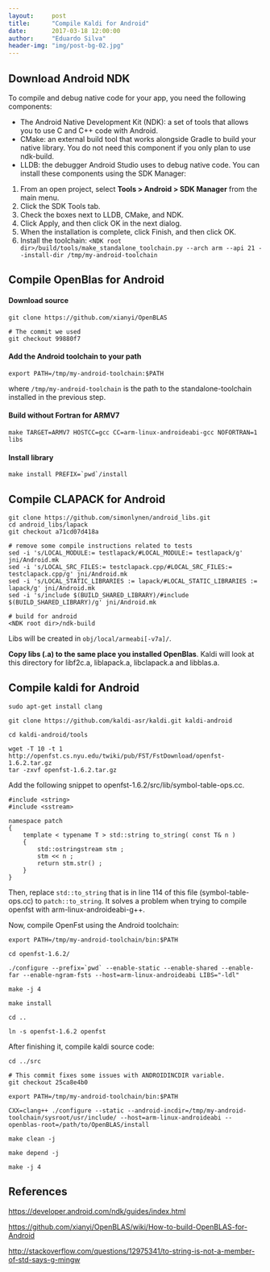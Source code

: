 ```yaml
---
layout:     post
title:      "Compile Kaldi for Android"
date:       2017-03-18 12:00:00
author:     "Eduardo Silva"
header-img: "img/post-bg-02.jpg"
---
```


## Download Android NDK

To compile and debug native code for your app, you need the following components:

* The Android Native Development Kit (NDK): a set of tools that allows you to use C and C++ code with Android.
* CMake: an external build tool that works alongside Gradle to build your native library. You do not need this component if you only plan to use ndk-build.
* LLDB: the debugger Android Studio uses to debug native code.
You can install these components using the SDK Manager:

1. From an open project, select **Tools > Android > SDK Manager** from the main menu.
2. Click the SDK Tools tab.
3. Check the boxes next to LLDB, CMake, and NDK.
4. Click Apply, and then click OK in the next dialog.
5. When the installation is complete, click Finish, and then click OK.
6. Install the toolchain: `<NDK root dir>/build/tools/make_standalone_toolchain.py --arch arm --api 21 --install-dir /tmp/my-android-toolchain`


## Compile OpenBlas for Android

#### Download source
```
git clone https://github.com/xianyi/OpenBLAS

# The commit we used
git checkout 99880f7
```

#### Add the Android toolchain to your path
```
export PATH=/tmp/my-android-toolchain:$PATH
```
where `/tmp/my-android-toolchain` is the path to the standalone-toolchain installed in the previous step.

#### Build without Fortran for ARMV7
```
make TARGET=ARMV7 HOSTCC=gcc CC=arm-linux-androideabi-gcc NOFORTRAN=1 libs
```

#### Install library
```
make install PREFIX=`pwd`/install
```


## Compile CLAPACK for Android

```
git clone https://github.com/simonlynen/android_libs.git
cd android_libs/lapack
git checkout a71cd07d418a

# remove some compile instructions related to tests
sed -i 's/LOCAL_MODULE:= testlapack/#LOCAL_MODULE:= testlapack/g' jni/Android.mk
sed -i 's/LOCAL_SRC_FILES:= testclapack.cpp/#LOCAL_SRC_FILES:= testclapack.cpp/g' jni/Android.mk
sed -i 's/LOCAL_STATIC_LIBRARIES := lapack/#LOCAL_STATIC_LIBRARIES := lapack/g' jni/Android.mk
sed -i 's/include $(BUILD_SHARED_LIBRARY)/#include $(BUILD_SHARED_LIBRARY)/g' jni/Android.mk

# build for android
<NDK root dir>/ndk-build
```

Libs will be created in `obj/local/armeabi[-v7a]/`.

**Copy libs (.a) to the same place you installed OpenBlas**. Kaldi will look at this directory for libf2c.a, liblapack.a, libclapack.a and libblas.a.


## Compile kaldi for Android

```
sudo apt-get install clang

git clone https://github.com/kaldi-asr/kaldi.git kaldi-android

cd kaldi-android/tools

wget -T 10 -t 1 http://openfst.cs.nyu.edu/twiki/pub/FST/FstDownload/openfst-1.6.2.tar.gz
tar -zxvf openfst-1.6.2.tar.gz
```

Add the following snippet to openfst-1.6.2/src/lib/symbol-table-ops.cc.

```
#include <string>
#include <sstream>

namespace patch
{
    template < typename T > std::string to_string( const T& n )
    {
        std::ostringstream stm ;
        stm << n ;
        return stm.str() ;
    }
}
```

Then, replace `std::to_string` that is in line 114 of this file (symbol-table-ops.cc) to `patch::to_string`.  It solves a problem when trying to compile openfst with arm-linux-androideabi-g++.

Now, compile OpenFst using the Android toolchain:

```
export PATH=/tmp/my-android-toolchain/bin:$PATH

cd openfst-1.6.2/

./configure --prefix=`pwd` --enable-static --enable-shared --enable-far --enable-ngram-fsts --host=arm-linux-androideabi LIBS="-ldl"

make -j 4

make install

cd ..

ln -s openfst-1.6.2 openfst
```


After finishing it, compile kaldi source code:

```
cd ../src

# This commit fixes some issues with ANDROIDINCDIR variable.
git checkout 25ca8e4b0

export PATH=/tmp/my-android-toolchain/bin:$PATH

CXX=clang++ ./configure --static --android-incdir=/tmp/my-android-toolchain/sysroot/usr/include/ --host=arm-linux-androideabi --openblas-root=/path/to/OpenBLAS/install

make clean -j

make depend -j

make -j 4
```

## References

<https://developer.android.com/ndk/guides/index.html>

<https://github.com/xianyi/OpenBLAS/wiki/How-to-build-OpenBLAS-for-Android>

<http://stackoverflow.com/questions/12975341/to-string-is-not-a-member-of-std-says-g-mingw>
